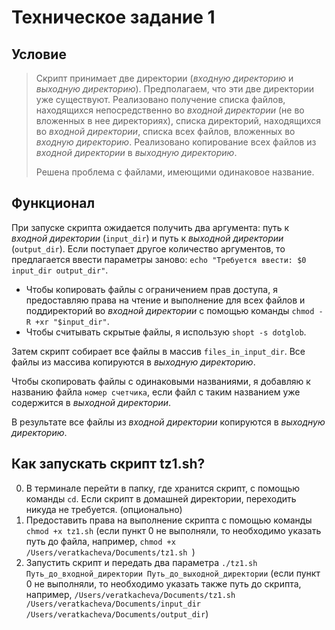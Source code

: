 # Техническое задание 1
## Условие
> Скрипт принимает две директории (*входную директорию* и *выходную директорию*). Предполагаем, что эти две директории уже существуют. Реализовано получение списка файлов, находящихся непосредственно во *входной директории* (не во вложенных в нее директориях), списка директорий, находящихся во *входной директории*, списка всех файлов, вложенных во *входную директорию*. Реализовано копирование всех файлов из *входной директории* в *выходную директорию*.
> 
> Решена проблема с файлами, имеющими одинаковое название.

## Функционал
При запуске скрипта ожидается получить два аргумента: путь к *входной директории* (`input_dir`) и путь к *выходной директории* (`output_dir`). Если поступает другое количество аргументов, то предлагается ввести параметры заново: `echo "Требуется ввести: $0 input_dir output_dir"`.

- Чтобы копировать файлы с ограничением прав доступа, я предоставляю права на чтение и выполнение для всех файлов и поддиректорий во *входной директории* с помощью команды `chmod -R +xr "$input_dir"`.
- Чтобы считывать скрытые файлы, я использую `shopt -s dotglob`.

Затем скрипт собирает все файлы в массив `files_in_input_dir`. Все файлы из массива копируются в *выходную директорию*.

Чтобы скопировать файлы с одинаковыми названиями, я добавляю к названию файла `номер счетчика`, если файл с таким названием уже содержится в *выходной директории*.

В результате все файлы из *входной директории* копируются в *выходную директорию*.


## Как запускать скрипт tz1.sh?

0. В терминале перейти в папку, где хранится скрипт, с помощью команды `cd`. Если скрипт в домашней директории, переходить никуда не требуется. (опционально)
1. Предоставить права на выполнение скрипта с помощью команды `chmod +x tz1.sh` (если пункт 0 не выполняли, то необходимо указать путь до файла, например, `chmod +x /Users/veratkacheva/Documents/tz1.sh `)
2. Запустить скрипт и передать два параметра `./tz1.sh Путь_до_входной_директории Путь_до_выходной_директории` (если пункт 0 не выполняли, то необходимо указать также путь до скрипта, например, `/Users/veratkacheva/Documents/tz1.sh /Users/veratkacheva/Documents/input_dir /Users/veratkacheva/Documents/output_dir`)
